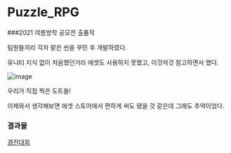 # Puzzle_RPG

###2021 여름방학 공모전 출품작

팀원들끼리 각자 맡은 씬을 꾸민 후 개발하였다.

유니티 지식 없이 처음했던거라 에셋도 사용하지 못했고, 이것저것 참고하면서 했다. 

![image](https://user-images.githubusercontent.com/90199652/198580241-766b1d34-cdca-4f00-89b4-23e44715c908.png)

우리가 직접 찍은 도트들!

이제와서 생각해보면 에셋 스토어에서 편하게 써도 됐을 것 같은데 그래도 추억이었다.


### 결과물
[경진대회](https://blog.naver.com/oouk1/222670106251)
